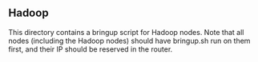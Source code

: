 ## Hadoop

This directory contains a bringup script for Hadoop nodes. Note that all nodes (including the Hadoop nodes)
should have bringup.sh run on them first, and their IP should be reserved in the router.
